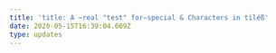 ```yaml
---
title: 'title: A ~real "test" for—special & Characters in tïléß'
date: 2020-05-15T16:39:04.609Z
type: updates
---
```

